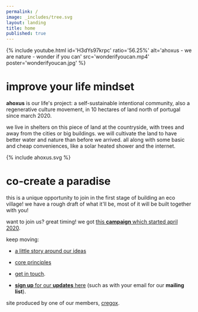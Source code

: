 ```yaml
---
permalink: /
image: _includes/tree.svg
layout: landing
title: home
published: true
---
```


{% include youtube.html id='H3dYs97krpc' ratio='56.25%' alt='ahoxus - we are nature - wonder if you can' src='wonderifyoucan.mp4' poster='wonderifyoucan.jpg' %}

# improve your life mindset

**ahoxus** is our life's project: a self-sustainable intentional community, also a  regenerative culture movement, in 10 hectares of land north of portugal since march 2020.

we live in shelters on this piece of land at the countryside, with trees and away from the cities or big buildings. we will cultivate the land to have better water and nature than before we arrived. all along with some basic and cheap conveniences, like a solar heated shower and the internet.

{% include ahoxus.svg %}

# co-create a paradise

this is a unique opportunity to join in the first stage of building an eco village! we have a rough draft of what it'll be, most of it will be built together with you!

want to join us? great timing! we got [this **campaign** which started april 2020](/paradise).

<!--
[![we are nature]({{ page.image }})](/paradise) -->

keep moving:

- [a little story around our ideas](/story)

- [core principles](/core)

- [get in touch](/contact).

- [**sign up** for our **updates** here](/updates) (such as with your email for our **mailing list**).

site produced by one of our members, [cregox](https://cregox.net/ahoxus).
